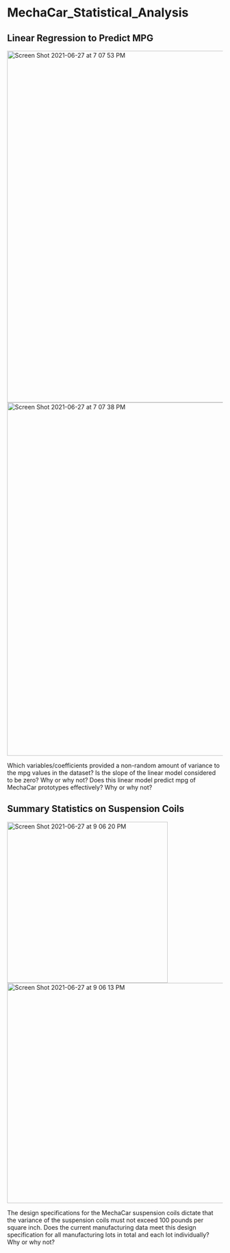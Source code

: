 # MechaCar_Statistical_Analysis

## Linear Regression to Predict MPG

<img width="819" alt="Screen Shot 2021-06-27 at 7 07 53 PM" src="https://user-images.githubusercontent.com/80495710/123562187-1056b800-d77b-11eb-8f04-038b4985b8e4.png">


<img width="823" alt="Screen Shot 2021-06-27 at 7 07 38 PM" src="https://user-images.githubusercontent.com/80495710/123562184-09c84080-d77b-11eb-9259-ae81260cef3b.png">

Which variables/coefficients provided a non-random amount of variance to the mpg values in the dataset?
Is the slope of the linear model considered to be zero? Why or why not?
Does this linear model predict mpg of MechaCar prototypes effectively? Why or why not?

## Summary Statistics on Suspension Coils

<img width="375" alt="Screen Shot 2021-06-27 at 9 06 20 PM" src="https://user-images.githubusercontent.com/80495710/123565628-9418a080-d78b-11eb-8c83-9a222ef6991d.png">

<img width="513" alt="Screen Shot 2021-06-27 at 9 06 13 PM" src="https://user-images.githubusercontent.com/80495710/123565636-9844be00-d78b-11eb-94da-cfd00d3fc025.png">

The design specifications for the MechaCar suspension coils dictate that the variance of the suspension coils must not exceed 100 pounds per square inch. Does the current manufacturing data meet this design specification for all manufacturing lots in total and each lot individually? Why or why not?
